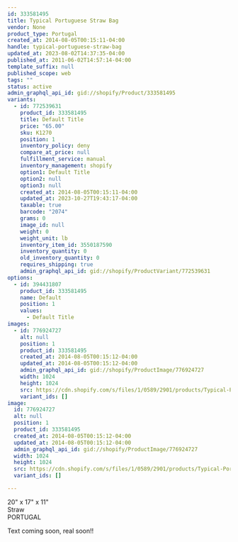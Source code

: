 ```yaml
---
id: 333581495
title: Typical Portuguese Straw Bag
vendor: None
product_type: Portugal
created_at: 2014-08-05T00:15:11-04:00
handle: typical-portuguese-straw-bag
updated_at: 2023-08-02T14:37:35-04:00
published_at: 2011-06-02T14:57:14-04:00
template_suffix: null
published_scope: web
tags: ""
status: active
admin_graphql_api_id: gid://shopify/Product/333581495
variants:
  - id: 772539631
    product_id: 333581495
    title: Default Title
    price: "65.00"
    sku: K1270
    position: 1
    inventory_policy: deny
    compare_at_price: null
    fulfillment_service: manual
    inventory_management: shopify
    option1: Default Title
    option2: null
    option3: null
    created_at: 2014-08-05T00:15:11-04:00
    updated_at: 2023-10-27T19:43:17-04:00
    taxable: true
    barcode: "2074"
    grams: 0
    image_id: null
    weight: 0
    weight_unit: lb
    inventory_item_id: 3550187590
    inventory_quantity: 0
    old_inventory_quantity: 0
    requires_shipping: true
    admin_graphql_api_id: gid://shopify/ProductVariant/772539631
options:
  - id: 394431807
    product_id: 333581495
    name: Default
    position: 1
    values:
      - Default Title
images:
  - id: 776924727
    alt: null
    position: 1
    product_id: 333581495
    created_at: 2014-08-05T00:15:12-04:00
    updated_at: 2014-08-05T00:15:12-04:00
    admin_graphql_api_id: gid://shopify/ProductImage/776924727
    width: 1024
    height: 1024
    src: https://cdn.shopify.com/s/files/1/0589/2901/products/Typical-Portuguese-Straw-Bag.jpeg?v=1407212112
    variant_ids: []
image:
  id: 776924727
  alt: null
  position: 1
  product_id: 333581495
  created_at: 2014-08-05T00:15:12-04:00
  updated_at: 2014-08-05T00:15:12-04:00
  admin_graphql_api_id: gid://shopify/ProductImage/776924727
  width: 1024
  height: 1024
  src: https://cdn.shopify.com/s/files/1/0589/2901/products/Typical-Portuguese-Straw-Bag.jpeg?v=1407212112
  variant_ids: []

---
```


20" x 17" x 11"  
Straw  
PORTUGAL

Text coming soon, real soon!!